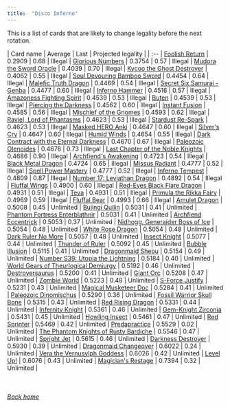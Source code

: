 ```yaml
---
title:  "Disco Inferno"
---
```


This is a list of cards that are likely to change legality before the next rotation.

| Card name | Average | Last | Projected legality |
| :-- |
[Foolish Return](https://db.ygoprodeck.com/card/?search=Foolish%20Return) | 0.2909 | 0.68 | Illegal |
[Glorious Numbers](https://db.ygoprodeck.com/card/?search=Glorious%20Numbers) | 0.3754 | 0.57 | Illegal |
[Mudora the Sword Oracle](https://db.ygoprodeck.com/card/?search=Mudora%20the%20Sword%20Oracle) | 0.4039 | 0.70 | Illegal |
[Kycoo the Ghost Destroyer](https://db.ygoprodeck.com/card/?search=Kycoo%20the%20Ghost%20Destroyer) | 0.4062 | 0.55 | Illegal |
[Soul Devouring Bamboo Sword](https://db.ygoprodeck.com/card/?search=Soul%20Devouring%20Bamboo%20Sword) | 0.4454 | 0.64 | Illegal |
[Malefic Truth Dragon](https://db.ygoprodeck.com/card/?search=Malefic%20Truth%20Dragon) | 0.4469 | 0.54 | Illegal |
[Secret Six Samurai - Genba](https://db.ygoprodeck.com/card/?search=Secret%20Six%20Samurai%20-%20Genba) | 0.4477 | 0.60 | Illegal |
[Inferno Hammer](https://db.ygoprodeck.com/card/?search=Inferno%20Hammer) | 0.4516 | 0.57 | Illegal |
[Amazoness Fighting Spirit](https://db.ygoprodeck.com/card/?search=Amazoness%20Fighting%20Spirit) | 0.4539 | 0.53 | Illegal |
[Buten](https://db.ygoprodeck.com/card/?search=Buten) | 0.4539 | 0.53 | Illegal |
[Piercing the Darkness](https://db.ygoprodeck.com/card/?search=Piercing%20the%20Darkness) | 0.4562 | 0.60 | Illegal |
[Instant Fusion](https://db.ygoprodeck.com/card/?search=Instant%20Fusion) | 0.4585 | 0.56 | Illegal |
[Mischief of the Gnomes](https://db.ygoprodeck.com/card/?search=Mischief%20of%20the%20Gnomes) | 0.4593 | 0.62 | Illegal |
[Raviel, Lord of Phantasms](https://db.ygoprodeck.com/card/?search=Raviel,%20Lord%20of%20Phantasms) | 0.4623 | 0.53 | Illegal |
[Stardust Re-Spark](https://db.ygoprodeck.com/card/?search=Stardust%20Re-Spark) | 0.4623 | 0.53 | Illegal |
[Masked HERO Anki](https://db.ygoprodeck.com/card/?search=Masked%20HERO%20Anki) | 0.4647 | 0.60 | Illegal |
[Silver's Cry](https://db.ygoprodeck.com/card/?search=Silver's%20Cry) | 0.4647 | 0.60 | Illegal |
[Humid Winds](https://db.ygoprodeck.com/card/?search=Humid%20Winds) | 0.4654 | 0.55 | Illegal |
[Dark Contract with the Eternal Darkness](https://db.ygoprodeck.com/card/?search=Dark%20Contract%20with%20the%20Eternal%20Darkness) | 0.4670 | 0.67 | Illegal |
[Paleozoic Olenoides](https://db.ygoprodeck.com/card/?search=Paleozoic%20Olenoides) | 0.4678 | 0.73 | Illegal |
[Last Chapter of the Noble Knights](https://db.ygoprodeck.com/card/?search=Last%20Chapter%20of%20the%20Noble%20Knights) | 0.4686 | 0.90 | Illegal |
[Archfiend's Awakening](https://db.ygoprodeck.com/card/?search=Archfiend's%20Awakening) | 0.4723 | 0.54 | Illegal |
[Black Metal Dragon](https://db.ygoprodeck.com/card/?search=Black%20Metal%20Dragon) | 0.4724 | 0.65 | Illegal |
[Missus Radiant](https://db.ygoprodeck.com/card/?search=Missus%20Radiant) | 0.4777 | 0.52 | Illegal |
[Spell Power Mastery](https://db.ygoprodeck.com/card/?search=Spell%20Power%20Mastery) | 0.4777 | 0.52 | Illegal |
[Inferno Tempest](https://db.ygoprodeck.com/card/?search=Inferno%20Tempest) | 0.4809 | 0.87 | Illegal |
[Number 17: Leviathan Dragon](https://db.ygoprodeck.com/card/?search=Number%2017:%20Leviathan%20Dragon) | 0.4892 | 0.54 | Illegal |
[Fluffal Wings](https://db.ygoprodeck.com/card/?search=Fluffal%20Wings) | 0.4900 | 0.60 | Illegal |
[Red-Eyes Black Flare Dragon](https://db.ygoprodeck.com/card/?search=Red-Eyes%20Black%20Flare%20Dragon) | 0.4931 | 0.51 | Illegal |
[Teva](https://db.ygoprodeck.com/card/?search=Teva) | 0.4931 | 0.51 | Illegal |
[Primula the Rikka Fairy](https://db.ygoprodeck.com/card/?search=Primula%20the%20Rikka%20Fairy) | 0.4969 | 0.59 | Illegal |
[Fluffal Bear](https://db.ygoprodeck.com/card/?search=Fluffal%20Bear) | 0.4993 | 0.66 | Illegal |
[Amulet Dragon](https://db.ygoprodeck.com/card/?search=Amulet%20Dragon) | 0.5008 | 0.45 | Unlimited |
[Bujingi Quilin](https://db.ygoprodeck.com/card/?search=Bujingi%20Quilin) | 0.5031 | 0.41 | Unlimited |
[Phantom Fortress Enterblathnir](https://db.ygoprodeck.com/card/?search=Phantom%20Fortress%20Enterblathnir) | 0.5031 | 0.41 | Unlimited |
[Archfiend Eccentrick](https://db.ygoprodeck.com/card/?search=Archfiend%20Eccentrick) | 0.5053 | 0.37 | Unlimited |
[Nidhogg, Generaider Boss of Ice](https://db.ygoprodeck.com/card/?search=Nidhogg,%20Generaider%20Boss%20of%20Ice) | 0.5054 | 0.48 | Unlimited |
[White Rose Dragon](https://db.ygoprodeck.com/card/?search=White%20Rose%20Dragon) | 0.5054 | 0.48 | Unlimited |
[Dark Ruler No More](https://db.ygoprodeck.com/card/?search=Dark%20Ruler%20No%20More) | 0.5057 | 0.48 | Unlimited |
[Insect Knight](https://db.ygoprodeck.com/card/?search=Insect%20Knight) | 0.5077 | 0.44 | Unlimited |
[Thunder of Ruler](https://db.ygoprodeck.com/card/?search=Thunder%20of%20Ruler) | 0.5092 | 0.45 | Unlimited |
[Bubble Illusion](https://db.ygoprodeck.com/card/?search=Bubble%20Illusion) | 0.5115 | 0.41 | Unlimited |
[Dragonmaid Sheou](https://db.ygoprodeck.com/card/?search=Dragonmaid%20Sheou) | 0.5154 | 0.49 | Unlimited |
[Number S39: Utopia the Lightning](https://db.ygoprodeck.com/card/?search=Number%20S39:%20Utopia%20the%20Lightning) | 0.5184 | 0.40 | Unlimited |
[World Gears of Theurlogical Demiurgy](https://db.ygoprodeck.com/card/?search=World%20Gears%20of%20Theurlogical%20Demiurgy) | 0.5192 | 0.46 | Unlimited |
[Destroyersaurus](https://db.ygoprodeck.com/card/?search=Destroyersaurus) | 0.5200 | 0.41 | Unlimited |
[Giant Orc](https://db.ygoprodeck.com/card/?search=Giant%20Orc) | 0.5208 | 0.47 | Unlimited |
[Zombie World](https://db.ygoprodeck.com/card/?search=Zombie%20World) | 0.5223 | 0.48 | Unlimited |
[S-Force Justify](https://db.ygoprodeck.com/card/?search=S-Force%20Justify) | 0.5231 | 0.43 | Unlimited |
[Magical Musketeer Doc](https://db.ygoprodeck.com/card/?search=Magical%20Musketeer%20Doc) | 0.5284 | 0.41 | Unlimited |
[Paleozoic Dinomischus](https://db.ygoprodeck.com/card/?search=Paleozoic%20Dinomischus) | 0.5290 | 0.36 | Unlimited |
[Fossil Warrior Skull Bone](https://db.ygoprodeck.com/card/?search=Fossil%20Warrior%20Skull%20Bone) | 0.5315 | 0.43 | Unlimited |
[Red Rising Dragon](https://db.ygoprodeck.com/card/?search=Red%20Rising%20Dragon) | 0.5331 | 0.44 | Unlimited |
[Infernity Knight](https://db.ygoprodeck.com/card/?search=Infernity%20Knight) | 0.5361 | 0.46 | Unlimited |
[Gem-Knight Zirconia](https://db.ygoprodeck.com/card/?search=Gem-Knight%20Zirconia) | 0.5431 | 0.45 | Unlimited |
[Howling Insect](https://db.ygoprodeck.com/card/?search=Howling%20Insect) | 0.5461 | 0.47 | Unlimited |
[Red Sprinter](https://db.ygoprodeck.com/card/?search=Red%20Sprinter) | 0.5469 | 0.42 | Unlimited |
[Predapractice](https://db.ygoprodeck.com/card/?search=Predapractice) | 0.5529 | 0.02 | Unlimited |
[The Phantom Knights of Rusty Bardiche](https://db.ygoprodeck.com/card/?search=The%20Phantom%20Knights%20of%20Rusty%20Bardiche) | 0.5546 | 0.47 | Unlimited |
[Spright Jet](https://db.ygoprodeck.com/card/?search=Spright%20Jet) | 0.5615 | 0.46 | Unlimited |
[Darkness Destroyer](https://db.ygoprodeck.com/card/?search=Darkness%20Destroyer) | 0.5930 | 0.39 | Unlimited |
[Dragonmaid Changeover](https://db.ygoprodeck.com/card/?search=Dragonmaid%20Changeover) | 0.6022 | 0.24 | Unlimited |
[Vera the Vernusylph Goddess](https://db.ygoprodeck.com/card/?search=Vera%20the%20Vernusylph%20Goddess) | 0.6026 | 0.42 | Unlimited |
[Level Up!](https://db.ygoprodeck.com/card/?search=Level%20Up!) | 0.6076 | 0.43 | Unlimited |
[Magician's Restage](https://db.ygoprodeck.com/card/?search=Magician's%20Restage) | 0.7394 | 0.32 | Unlimited |

<br>

###### [Back home](index)